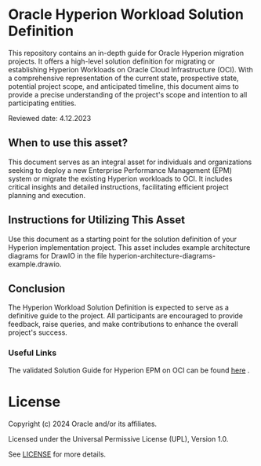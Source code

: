 # Oracle Hyperion Workload Solution Definition

This repository contains an in-depth guide for Oracle Hyperion migration projects. It offers a high-level solution definition for migrating or establishing Hyperion Workloads on Oracle Cloud Infrastructure (OCI). With a comprehensive representation of the current state, prospective state, potential project scope, and anticipated timeline, this document aims to provide a precise understanding of the project's scope and intention to all participating entities.

Reviewed date: 4.12.2023

## When to use this asset?

This document serves as an integral asset for individuals and organizations seeking to deploy a new Enterprise Performance Management (EPM) system or migrate the existing Hyperion workloads to OCI. It includes critical insights and detailed instructions, facilitating efficient project planning and execution.

## Instructions for Utilizing This Asset

Use this document as a starting point for the solution definition of your Hyperion implementation project. This asset includes example architecture diagrams for DrawIO in the file hyperion-architecture-diagrams-example.drawio.

## Conclusion
The Hyperion Workload Solution Definition is expected to serve as a definitive guide to the project. All participants are encouraged to provide feedback, raise queries, and make contributions to enhance the overall project's success.

### Useful Links
The validated Solution Guide for Hyperion EPM on OCI can be found [here](https://www.oracle.com/a/ocom/docs/cloud/hyperion-epm-on-oci-validated-solution-guide.pdf/) .

# License

Copyright (c) 2024 Oracle and/or its affiliates.

Licensed under the Universal Permissive License (UPL), Version 1.0.

See [LICENSE](https://github.com/oracle-devrel/technology-engineering/blob/main/LICENSE) for more details.
